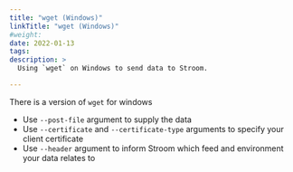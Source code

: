 ```yaml
---
title: "wget (Windows)"
linkTitle: "wget (Windows)"
#weight:
date: 2022-01-13
tags: 
description: >
  Using `wget` on Windows to send data to Stroom.

---
```


There is a version of `wget` for windows

* Use `--post-file` argument to supply the data
* Use `--certificate` and `--certificate-type` arguments to specify your client certificate
* Use `--header` argument to inform Stroom which feed and environment your data relates to

